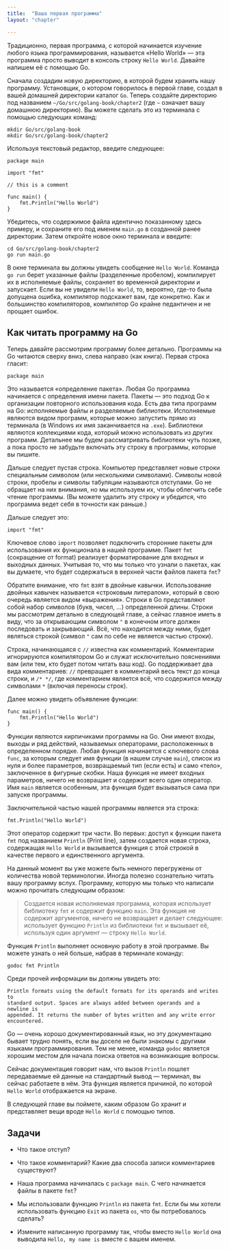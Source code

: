 ```yaml
---
title:  "Ваша первая программа"
layout: "chapter"

---
```


Традиционно, первая программа, с которой начинается изучение любого языка
программирования, называется «Hello World» — эта программа просто выводит в
консоль строку `Hello World`. Давайте напишем её с помощью Go.

Сначала создадим новую директорию, в которой будем хранить нашу программу.
Установщик, о котором говорилось в первой главе, создал в вашей домашней
директории каталог `Go`. Теперь создайте директорию под названием 
`~/Go/src/golang-book/chapter2` (где `~` означает вашу домашнюю директорию). 
Вы можете сделать это из терминала с помощью следующих команд:

    mkdir Go/src/golang-book
    mkdir Go/src/golang-book/chapter2

Используя текстовый редактор, введите следующее:

    package main

    import "fmt"

    // this is a comment

    func main() {
        fmt.Println("Hello World")
    }

Убедитесь, что содержимое файла идентично показанному здесь примеру, и сохраните
его под именем `main.go` в созданной ранее директории. Затем откройте новое окно
терминала и введите:

    cd Go/src/golang-book/chapter2
    go run main.go

В окне терминала вы должны увидеть сообщение `Hello World`. Команда `go run`
берет указанные файлы (разделенные пробелом), компилирует их в исполняемые
файлы, сохраняет во временной директории и запускает. Если вы не увидели 
`Hello World`, то, вероятно, где-то была допущена ошибка, компилятор подскажет 
вам, где конкретно. Как и большинство компиляторов, компилятор Go крайне 
педантичен и не прощает ошибок.

## Как читать программу на Go

Теперь давайте рассмотрим программу более детально. Программы на Go читаются
сверху вниз, слева направо (как книга). Первая строка гласит:

    package main

Это называется «определение пакета». Любая Go программа начинается с определения
имени пакета. Пакеты — это подход Go к организации повторного использования
кода. Есть два типа программ на Go: исполняемые файлы и разделяемые библиотеки.
Исполняемые являются видом программ, которые можно запустить прямо из
терминала (в Windows их имя заканчивается на `.exe`). Библиотеки являются
коллекциями кода, который можно использовать из других программ. Детальнее мы
будем рассматривать библиотеки чуть позже, а пока просто не забудьте включать эту
строку в программы, которые вы пишите.

Дальше следует пустая строка. Компьютер представляет новые строки специальным
символом (или несколькими символами). Символы новой строки, пробелы и символы
табуляции называются отступами. Go не обращает на них внимания, но мы используем
их, чтобы облегчить себе чтение программы. (Вы можете удалить эту строку и
убедится, что программа ведет себя в точности как раньше.)

Дальше следует это:

    import "fmt"

Ключевое слово `import` позволяет подключить сторонние пакеты для использования 
их функционала в нашей программе. Пакет `fmt` (сокращение от format) реализует
форматирование для входных и выходных данных. Учитывая то, что мы только что
узнали о пакетах, как вы думаете, что будет содержаться в верхней части файлов
пакета `fmt`?

Обратите внимание, что `fmt` взят в двойные кавычки. Использование двойных
кавычек называется «строковым литералом», который в свою очередь является видом
«выражения». Строки в Go представляют собой набор символов (букв, чисел, …)
определенной длины. Строки мы рассмотрим детально в следующей главе, а сейчас
главное иметь в виду, что за открывающим символом `"` в конечном итоге должен
последовать и закрывающий. Всё, что находится между ними, будет являться строкой
(символ `"` сам по себе не является частью строки).

Строка, начинающаяся с `//` известна как комментарий. Комментарии игнорируются
компилятором Go и служат исключительно пояснениями вам (или тем, кто будет потом
читать ваш код). Go поддерживает два вида комментариев: `//` превращает в
комментарий весь текст до конца строки, и `/* */`, где комментарием является всё,
что содержится между символами `*` (включая переносы строк).

Далее можно увидеть объявление функции:

    func main() {
        fmt.Println("Hello World")
    }

Функции являются кирпичиками программы на Go. Они имеют входы, выходы и ряд
действий, называемых операторами, расположенных в определенном порядке. Любая
функция начинается с ключевого слова `func`, за которым следует имя функции (в
нашем случае `main`), список из нуля и более параметров, возвращаемый тип (если
есть) и само «тело», заключенное в фигурные скобки. Наша функция не имеет
входных параметров, ничего не возвращает и содержит всего один оператор. Имя
`main` является особенным, эта функция будет вызываться сама при запуске
программы.

Заключительной частью нашей программы является эта строка:

    fmt.Println("Hello World")

Этот оператор содержит три части. Во первых: доступ к функции пакета `fmt` под
названием `Println` (Print line), затем создается новая строка, содержащая
`Hello World` и вызывается функция с этой строкой в качестве первого и
единственного аргумента.

На данный момент вы уже можете быть немного перегружены от количества новой
терминологии. Иногда полезно сознательно читать вашу программу вслух. Программу,
которую мы только что написали можно прочитать следующим образом:

> Создается новая исполняемая программа, которая использует библиотеку `fmt` и
> содержит функцию `main`. Эта функция не содержит аргументов, ничего не
> возвращает и делает следующее: использует функцию `Println` из библиотеки `fmt`
> и вызывает её, используя один аргумент — строку `Hello World`.

Функция `Println` выполняет основную работу в этой программе. Вы можете узнать о
ней больше, набрав в терминале команду:

    godoc fmt Println

Среди прочей информации вы должны увидеть это:

    Println formats using the default formats for its operands and writes to
    standard output. Spaces are always added between operands and a newline is
    appended. It returns the number of bytes written and any write error
    encountered.

Go — очень хорошо документированный язык, но эту документацию бывает трудно
понять, если вы доселе не были знакомы с другими языками программирования. Тем
не менее, команда `godoc` является хорошим местом для начала поиска ответов на
возникающие вопросы.

Сейчас документация говорит нам, что вызов `Println` пошлет передаваемые ей
данные на стандартный вывод — терминал, вы сейчас работаете в нём. Эта функция
является причиной, по которой `Hello World` отображается на экране.

В следующей главе вы поймете, каким образом Go хранит и представляет вещи вроде
`Hello World` с помощью типов.

## Задачи

*   Что такое отступ?

*   Что такое комментарий? Какие два способа записи комментариев существуют?

*   Наша программа начиналась с `package main`. С чего начинается файлы в пакете
    `fmt`?

*   Мы использовали функцию `Println` из пакета `fmt`. Если бы мы хотели
    использовать функцию `Exit` из пакета `os`, что бы потребовалось сделать?

*   Измените написанную программу так, чтобы вместо `Hello World` она выводила
    `Hello, my name is` вместе с вашем именем.
